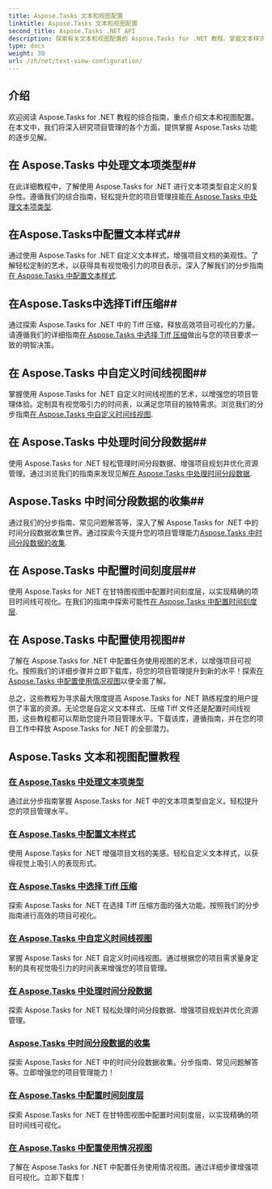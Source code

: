```yaml
---
title: Aspose.Tasks 文本和视图配置
linktitle: Aspose.Tasks 文本和视图配置
second_title: Aspose.Tasks .NET API
description: 探索有关文本和视图配置的 Aspose.Tasks for .NET 教程。掌握文本样式、Tiff 压缩、时间线视图等，以增强项目管理。
type: docs
weight: 30
url: /zh/net/text-view-configuration/
---
```

## 介绍

欢迎阅读 Aspose.Tasks for .NET 教程的综合指南，重点介绍文本和视图配置。在本文中，我们将深入研究项目管理的各个方面，提供掌握 Aspose.Tasks 功能的逐步见解。

## 在 Aspose.Tasks 中处理文本项类型## 
在此详细教程中，了解使用 Aspose.Tasks for .NET 进行文本项类型自定义的复杂性。遵循我们的综合指南，轻松提升您的项目管理技能[在 Aspose.Tasks 中处理文本项类型](./text-item-types/). 

## 在Aspose.Tasks中配置文本样式## 
通过使用 Aspose.Tasks for .NET 自定义文本样式，增强项目文档的美观性。了解轻松定制的艺术，以获得具有视觉吸引力的项目表示。深入了解我们的分步指南[在 Aspose.Tasks 中配置文本样式](./text-styles/).

## 在Aspose.Tasks中选择Tiff压缩## 
通过探索 Aspose.Tasks for .NET 中的 Tiff 压缩，释放高效项目可视化的力量。请遵循我们的详细指南[在 Aspose.Tasks 中选择 Tiff 压缩](./tiff-compression/)做出与您的项目要求一致的明智决策。

## 在 Aspose.Tasks 中自定义时间线视图## 
掌握使用 Aspose.Tasks for .NET 自定义时间线视图的艺术，以增强您的项目管理体验。定制具有视觉吸引力的时间表，以满足您项目的独特需求。浏览我们的分步指南[在 Aspose.Tasks 中自定义时间线视图](./timeline-views/).

## 在 Aspose.Tasks 中处理时间分段数据## 
使用 Aspose.Tasks for .NET 轻松管理时间分段数据、增强项目规划并优化资源管理。通过浏览我们的指南来发现见解[在 Aspose.Tasks 中处理时间分段数据](./timephased-data/).

## Aspose.Tasks 中时间分段数据的收集## 
通过我们的分步指南、常见问题解答等，深入了解 Aspose.Tasks for .NET 中的时间分段数据收集世界。通过探索今天提升您的项目管理能力[Aspose.Tasks 中时间分段数据的收集](./timephased-data-collection/).

## 在 Aspose.Tasks 中配置时间刻度层## 
使用 Aspose.Tasks for .NET 在甘特图视图中配置时间刻度层，以实现精确的项目时间线可视化。在我们的指南中探索可能性[在 Aspose.Tasks 中配置时间刻度层](./timescale-tiers/).

## 在 Aspose.Tasks 中配置使用视图## 
了解在 Aspose.Tasks for .NET 中配置任务使用视图的艺术，以增强项目可视化。按照我们的详细步骤并立即下载库，将您的项目管理提升到新的水平！探索[在 Aspose.Tasks 中配置使用情况视图](./usage-views/)以便全面了解。

总之，这些教程为寻求最大限度提高 Aspose.Tasks for .NET 熟练程度的用户提供了丰富的资源。无论您是自定义文本样式、压缩 Tiff 文件还是配置时间线视图，这些教程都可以帮助您提升项目管理水平。下载该库，遵循指南，并在您的项目工作中释放 Aspose.Tasks for .NET 的全部潜力。
## Aspose.Tasks 文本和视图配置教程
### [在 Aspose.Tasks 中处理文本项类型](./text-item-types/)
通过此分步指南掌握 Aspose.Tasks for .NET 中的文本项类型自定义。轻松提升您的项目管理水平。
### [在 Aspose.Tasks 中配置文本样式](./text-styles/)
使用 Aspose.Tasks for .NET 增强项目文档的美感。轻松自定义文本样式，以获得视觉上吸引人的表现形式。
### [在 Aspose.Tasks 中选择 Tiff 压缩](./tiff-compression/)
探索 Aspose.Tasks for .NET 在选择 Tiff 压缩方面的强大功能。按照我们的分步指南进行高效的项目可视化。
### [在 Aspose.Tasks 中自定义时间线视图](./timeline-views/)
掌握 Aspose.Tasks for .NET 自定义时间线视图。通过根据您的项目需求量身定制的具有视觉吸引力的时间表来增强您的项目管理。
### [在 Aspose.Tasks 中处理时间分段数据](./timephased-data/)
探索 Aspose.Tasks for .NET 轻松处理时间分段数据、增强项目规划并优化资源管理。
### [Aspose.Tasks 中时间分段数据的收集](./timephased-data-collection/)
探索 Aspose.Tasks for .NET 中的时间分段数据收集。分步指南、常见问题解答等。立即增强您的项目管理能力！
### [在 Aspose.Tasks 中配置时间刻度层](./timescale-tiers/)
探索 Aspose.Tasks for .NET 在甘特图视图中配置时间刻度层，以实现精确的项目时间线可视化。
### [在 Aspose.Tasks 中配置使用情况视图](./usage-views/)
了解在 Aspose.Tasks for .NET 中配置任务使用情况视图。通过详细步骤增强项目可视化。立即下载库！